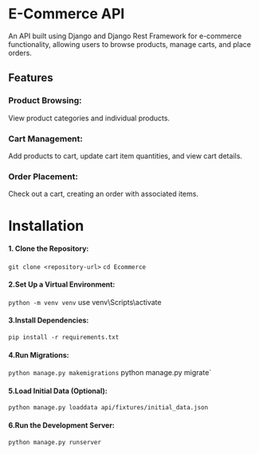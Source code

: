 # E-Commerce API  

An API built using Django and Django Rest Framework for e-commerce functionality, allowing users to browse products, manage carts, and place orders.

## Features 
### Product Browsing: 
View product categories and individual products.
### Cart Management: 
Add products to cart, update cart item quantities, and view cart details.
### Order Placement: 
Check out a cart, creating an order with associated items.

# Installation
#### 1. Clone the Repository:
`git clone <repository-url>`
`cd Ecommerce`
#### 2.Set Up a Virtual Environment:
`python -m venv venv`
use venv\Scripts\activate
#### 3.Install Dependencies:
`pip install -r requirements.txt`
#### 4.Run Migrations:
`python manage.py makemigrations`
python manage.py migrate`
#### 5.Load Initial Data (Optional):
`python manage.py loaddata api/fixtures/initial_data.json`
#### 6.Run the Development Server:
`python manage.py runserver`





